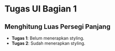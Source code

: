 # Tugas UI Bagian 1

## Menghitung Luas Persegi Panjang

- **Tugas 1**: Belum menerapkan styling.
- **Tugas 2**: Sudah menerapkan styling.
